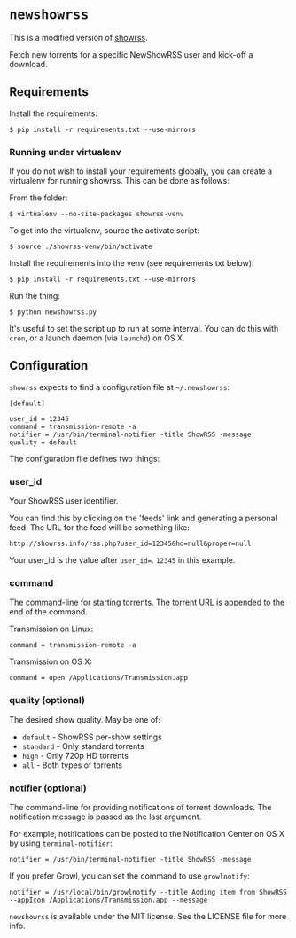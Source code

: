 `newshowrss`
=======

This is a modified version of [showrss](https://github.com/jbmorley/showrss).

Fetch new torrents for a specific NewShowRSS user and kick-off a download.

Requirements
------------

Install the requirements:

    $ pip install -r requirements.txt --use-mirrors

### Running under virtualenv

If you do not wish to install your requirements globally, you can create a virtualenv for running showrss. This can be done as follows:

From the folder:

    $ virtualenv --no-site-packages showrss-venv

To get into the virtualenv, source the activate script:

    $ source ./showrss-venv/bin/activate
    
Install the requirements into the venv (see requirements.txt below):

    $ pip install -r requirements.txt --use-mirrors

Run the thing:

    $ python newshowrss.py

It's useful to set the script up to run at some interval.  You can do this with `cron`, or a launch daemon (via `launchd`) on OS X.

Configuration
-------------

`showrss` expects to find a configuration file at `~/.newshowrss`:

    [default]
    
    user_id = 12345
    command = transmission-remote -a
    notifier = /usr/bin/terminal-notifier -title ShowRSS -message
    quality = default

The configuration file defines two things:

### user_id

Your ShowRSS user identifier.

You can find this by clicking on the 'feeds' link and generating a personal feed. The URL for the feed will be something like:

    http://showrss.info/rss.php?user_id=12345&hd=null&proper=null

Your user_id is the value after `user_id=`. `12345` in this example.

### command

The command-line for starting torrents. The torrent URL is appended to the end of the command.

Transmission on Linux:


    command = transmission-remote -a

Transmission on OS X:

    command = open /Applications/Transmission.app

### quality (optional)

The desired show quality. May be one of:

- `default` - ShowRSS per-show settings
- `standard` - Only standard torrents
- `high` - Only 720p HD torrents
- `all` - Both types of torrents

### notifier (optional)

The command-line for providing notifications of torrent downloads. The notification message is passed as the last argument.

For example, notifications can be posted to the Notification Center on OS X by using `terminal-notifier`:

    notifier = /usr/bin/terminal-notifier -title ShowRSS -message
    
If you prefer Growl, you can set the command to use `growlnotify`:

    notifier = /usr/local/bin/growlnotify --title Adding item from ShowRSS --appIcon /Applications/Transmission.app --message

`newshowrss` is available under the MIT license. See the LICENSE file for more info.